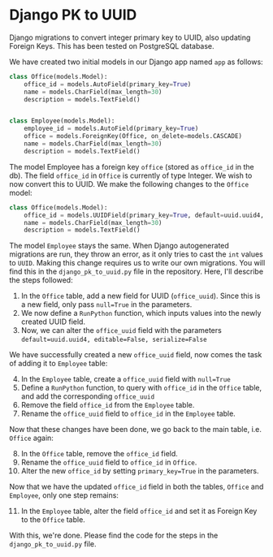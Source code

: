 # Django PK to UUID
Django migrations to convert integer primary key to UUID, also updating Foreign Keys. This has been tested on PostgreSQL database.

We have created two initial models in our Django app named `app` as follows:
```python
class Office(models.Model):
    office_id = models.AutoField(primary_key=True)
    name = models.CharField(max_length=30)
    description = models.TextField()


class Employee(models.Model):
    employee_id = models.AutoField(primary_key=True)
    office = models.ForeignKey(Office, on_delete=models.CASCADE)
    name = models.CharField(max_length=30)
    description = models.TextField()
```

The model Employee has a foreign key `office` (stored as `office_id` in the db). The field `office_id` in `Office` is currently of type Integer. We wish to now convert this to UUID. We make the following changes to the `Office` model:
```python
class Office(models.Model):
    office_id = models.UUIDField(primary_key=True, default=uuid.uuid4, editable=False)
    name = models.CharField(max_length=30)
    description = models.TextField()
```

The model `Employee` stays the same. When Django autogenerated migrations are run, they throw an error, as it only tries to cast the `int` values to `UUID`. Making this change requires us to write our own migrations. You will find this in the `django_pk_to_uuid.py` file in the repository. Here, I'll describe the steps followed:

1. In the `Office` table, add a new field for UUID (`office_uuid`). Since this is a new field, only pass `null=True` in the parameters.
2. We now define a `RunPython` function, which inputs values into the newly created UUID field.
3. Now, we can alter the `office_uuid` field with the parameters `default=uuid.uuid4, editable=False, serialize=False`

We have successfully created a new `office_uuid` field, now comes the task of adding it to `Employee` table:

4. In the `Employee` table, create a `office_uuid` field with `null=True`
5. Define a `RunPython` function, to query with `office_id` in the `Office` table, and add the corresponding `office_uuid`
6. Remove the field `office_id` from the `Employee` table.
7. Rename the `office_uuid` field to `office_id` in the `Employee` table.

Now that these changes have been done, we go back to the main table, i.e. `Office` again:

8. In the `Office` table, remove the `office_id` field.
9. Rename the `office_uuid` field to `office_id` in `Office`.
10. Alter the new `office_id` by setting `primary_key=True` in the parameters.

Now that we have the updated `office_id` field in both the tables, `Office` and `Employee`, only one step remains:

11. In the `Employee` table, alter the field `office_id` and set it as Foreign Key to the `Office` table.

With this, we're done. Please find the code for the steps in the `django_pk_to_uuid.py` file.
